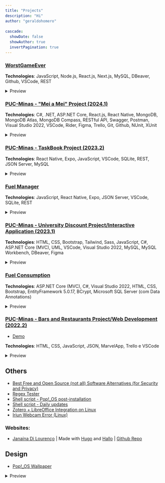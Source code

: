 ```yaml
---
title: "Projects"
description: "Hi"
author: "geraldohomero"

cascade:
  showDate: false
  showAuthor: true
  invertPagination: true
---
```


### [WorstGameEver](https://github.com/geraldohomero/WorstGameEver)
**Technologies**: JavaScript, Node.js, React.js, Next.js, MySQL, DBeaver, Github, VSCode, REST

<details style="cursor:pointer"><summary>Preview</summary>
  <img src="https://raw.githubusercontent.com/geraldohomero/blog/main/assets/img/wge.png" style="border-radius:2%">
</details>

### [PUC-Minas - "Mei a Mei" Project (2024.1)](https://github.com/ICEI-PUC-Minas-PMV-ADS/pmv-ads-2024-1-e4-proj-dad-t3-mei)
**Technologies**: C#, .NET, ASP.NET Core, React.js, React Native, MongoDB, MongoDB Atlas, MongoDB Compass, RESTful API, Swagger, Postman, Visual Studio 2022, VSCode, Rider, Figma, Trello, Git, Github, NUnit, XUnit

<details style="cursor:pointer"><summary>Preview</summary>
  <p>No preview yet</p>
</details>



### [PUC-Minas - TaskBook Project (2023.2)](https://github.com/ICEI-PUC-Minas-PMV-ADS/pmv-ads-2023-2-e3-proj-mov-t3-time2-app)
**Technologies**: React Native, Expo, JavaScript, VSCode, SQLite, REST, JSON Server, MySQL

<details style="cursor:pointer"><summary>Preview</summary>
  <img src="https://raw.githubusercontent.com/geraldohomero/blog/main/assets/img/taskbook.png" style="border-radius:2%">
</details>

### [Fuel Manager](https://github.com/geraldohomero/CalcFlex)
**Technologies**: JavaScript, React Native, Expo, JSON Server, VSCode, SQLite, REST
<details style="cursor:pointer"><summary>Preview</summary>
  <img src="https://raw.githubusercontent.com/geraldohomero/blog/main/assets/img/calcFlex1.png" style="border-radius:2%">
</details>

### [PUC-Minas - University Discount Project/Interactive Application (2023.1)](https://github.com/ICEI-PUC-Minas-PMV-ADS/pmv-ads-2023-1-e2-proj-int-t04-g4-banco-universitario)
**Technologies**: HTML, CSS, Bootstrap, Tailwind, Sass, JavaScript, C#, ASP.NET Core (MVC), UML, VSCode, Visual Studio 2022, MySQL, MySQL Workbench, DBeaver, Figma

<details style="cursor:pointer"><summary>Preview</summary>
  <img src="https://raw.githubusercontent.com/geraldohomero/blog/main/assets/img/eixo2-pucminas.png" style="border-radius:2%">
</details>

### [Fuel Consumption](https://github.com/geraldohomero/app-web-backend-dotnet5-vs2019)
**Technologies**: ASP.NET Core (MVC), C#, Visual Studio 2022, HTML, CSS, Bootstrap, EntityFramework 5.0.17, BCrypt, Microsoft SQL Server (com Data Annotations)

<details style="cursor:pointer"><summary>Preview</summary>
  <img src="https://raw.githubusercontent.com/geraldohomero/blog/main/assets/img/eixo2-class-puc.png" style="border-radius:2%">
</details>

### [PUC-Minas - Bars and Restaurants Project/Web Development (2022.2)](https://github.com/ICEI-PUC-Minas-PMV-ADS/pmv-ads-2022-2-e1-proj-web-t9-bares-restaurantes)

- [Demo](https://icei-puc-minas-pmv-ads.github.io/pmv-ads-2022-2-e1-proj-web-t9-bares-restaurantes/)

**Technologies**: HTML, CSS, JavaScript, JSON, MarvelApp, Trello e VSCode

<details style="cursor:pointer"><summary>Preview</summary>
  <img src="https://raw.githubusercontent.com/geraldohomero/blog/main/assets/img/eixo1-pucminas.png" style="border-radius:2%">
</details>

## Others

- [Best Free and Open Source (not all) Software Alternatives (for Security and Privacy)](https://github.com/geraldohomero/best-foss-alternatives)
- [Regex Tester](https://github.com/geraldohomero/regex)
- [Shell script - Pop!_OS post-installation](https://github.com/geraldohomero/post-install-pop-os.sh)
- [Shell script - Daily updates](https://github.com/geraldohomero/my-update.sh)
- [Zotero + LibreOffice Integration on Linux](https://github.com/geraldohomero/Zotero-LibreOffice-Linux)
- [Iriun Webcam Error (Linux)](https://github.com/geraldohomero/iriunwebcam_linux_error)

### Websites:

 - [Janaína Di Lourenço](https://janalourenci.github.io) | Made with [Hugo](https://gohugo.io) and [Hallo](https://github.com/EmielH/hallo-hugo/) | [Github Repo](https://github.com/janalourenci/janalourenci.github.io)

## Design

- [Pop!_OS Wallpaper](https://www.pling.com/p/1770949/)
<details style="cursor:pointer"><summary>Preview</summary>
  <img src="https://raw.githubusercontent.com/geraldohomero/blog/main/assets/img/pop_os.png">
</details>

